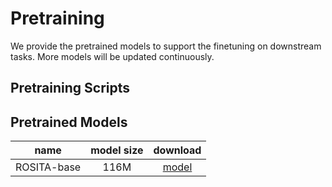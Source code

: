# Pretraining

We provide the pretrained models to support the finetuning on downstream tasks.  More models will be updated continuously.



## Pretraining Scripts





## Pretrained Models

|    name     | model size |                           download                           |
| :---------: | :--------: | :----------------------------------------------------------: |
| ROSITA-base |    116M    | [model](https://awma1-my.sharepoint.com/:u:/g/personal/yuz_l0_tn/EYTZaPGm3DRBsbWDSJA8IQMB_-me1J7JAIqyuxzzs1dMyw?download=1) |

